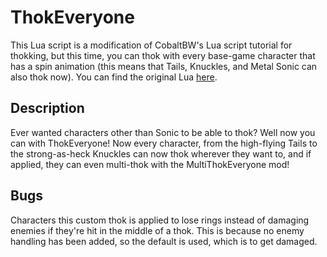 # ThokEveryone
This Lua script is a modification of CobaltBW's Lua script tutorial for thokking, but this time, you can thok with every base-game character that has a spin animation 
(this means that Tails, Knuckles, and Metal Sonic can also thok now).
You can find the original Lua [here](https://mb.srb2.org/threads/lua-thok-scripting-example.30555/).

## Description
Ever wanted characters other than Sonic to be able to thok? Well now you can with ThokEveryone! Now every character, from the high-flying Tails to the strong-as-heck Knuckles 
can now thok wherever they want to, and if applied, they can even multi-thok with the MultiThokEveryone mod!

## Bugs
Characters this custom thok is applied to lose rings instead of damaging enemies if they're hit in the middle of a thok.
This is because no enemy handling has been added, so the default is used, which is to get damaged.
